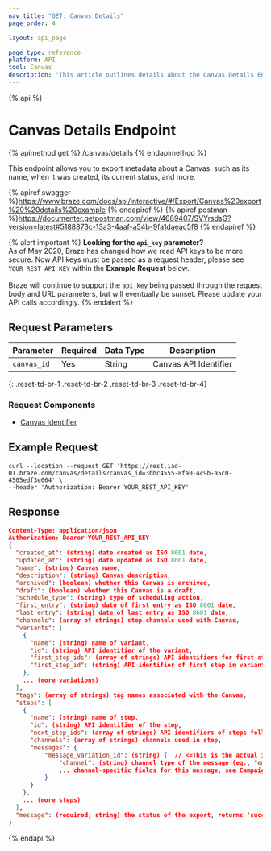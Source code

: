 ```yaml
---
nav_title: "GET: Canvas Details"
page_order: 4

layout: api_page

page_type: reference
platform: API
tool: Canvas
description: "This article outlines details about the Canvas Details Endpoint."
---
```

{% api %}
# Canvas Details Endpoint
{% apimethod get %}
/canvas/details
{% endapimethod %}

This endpoint allows you to export metadata about a Canvas, such as its name, when it was created, its current status, and more.

{% apiref swagger %}https://www.braze.com/docs/api/interactive/#/Export/Canvas%20export%20%20details%20example {% endapiref %}
{% apiref postman %}https://documenter.getpostman.com/view/4689407/SVYrsdsG?version=latest#5188873c-13a3-4aaf-a54b-9fa1daeac5f8 {% endapiref %}

{% alert important %}
__Looking for the `api_key` parameter?__<br>As of May 2020, Braze has changed how we read API keys to be more secure. Now API keys must be passed as a request header, please see `YOUR_REST_API_KEY` within the __Example Request__ below.<br><br>Braze will continue to support the `api_key` being passed through the request body and URL parameters, but will eventually be sunset. Please update your API calls accordingly.
{% endalert %}

## Request Parameters

| Parameter   | Required | Data Type | Description            |
| ----------- | -------- | --------- | ---------------------- |
| `canvas_id` | Yes      | String    | Canvas API Identifier  |
{: .reset-td-br-1 .reset-td-br-2 .reset-td-br-3  .reset-td-br-4}

### Request Components
- [Canvas Identifier]({{site.baseurl}}/api/identifier_types/)

## Example Request
```
curl --location --request GET 'https://rest.iad-01.braze.com/canvas/details?canvas_id=3bbc4555-8fa0-4c9b-a5c0-4505edf3e064' \
--header 'Authorization: Bearer YOUR_REST_API_KEY'
```

## Response

```json
Content-Type: application/json
Authorization: Bearer YOUR_REST_API_KEY
{
  "created_at": (string) date created as ISO 8601 date,
  "updated_at": (string) date updated as ISO 8601 date,
  "name": (string) Canvas name,
  "description": (string) Canvas description,
  "archived": (boolean) whether this Canvas is archived,
  "draft": (boolean) whether this Canvas is a draft,
  "schedule_type": (string) type of scheduling action,
  "first_entry": (string) date of first entry as ISO 8601 date,
  "last_entry": (string) date of last entry as ISO 8601 date,
  "channels": (array of strings) step channels used with Canvas,
  "variants": [
    {
      "name": (string) name of variant,
      "id": (string) API identifier of the variant,
      "first_step_ids": (array of strings) API identifiers for first steps in variant,
      "first_step_id": (string) API identifier of first step in variant (deprecated in November 2017, only included if the variant has only one first step)
    },
    ... (more variations)
  ],
  "tags": (array of strings) tag names associated with the Canvas,
  "steps": [
    {
      "name": (string) name of step,
      "id": (string) API identifier of the step,
      "next_step_ids": (array of strings) API identifiers of steps following step,
      "channels": (array of strings) channels used in step,
      "messages": {
          "message_variation_id": (string) {  // <=This is the actual id
              "channel": (string) channel type of the message (eg., "email"),
              ... channel-specific fields for this message, see Campaign Details Endpoint API Response for example message responses ...
          }
      }
    },
    ... (more steps)
  ],
  "message": (required, string) the status of the export, returns 'success' when completed without errors
}
```

{% endapi %}
